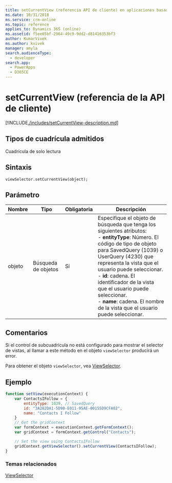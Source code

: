 ```yaml
---
title: setCurrentView (referencia API de cliente) en aplicaciones basadas en modelo| MicrosoftDocs
ms.date: 10/31/2018
ms.service: crm-online
ms.topic: reference
applies_to: Dynamics 365 (online)
ms.assetid: f5ee65bf-2964-49c9-9dd2-d81416353bf3
author: KumarVivek
ms.author: kvivek
manager: amyla
search.audienceType:
  - developer
search.app:
  - PowerApps
  - D365CE
---
```

# <a name="setcurrentview-client-api-reference"></a>setCurrentView (referencia de la API de cliente)



[!INCLUDE[./includes/setCurrentView-description.md](./includes/setCurrentView-description.md)]

## <a name="grid-types-supported"></a>Tipos de cuadrícula admitidos

Cuadrícula de solo lectura

## <a name="syntax"></a>Sintaxis

`viewSelector.setCurrentView(object);`

## <a name="parameter"></a>Parámetro

|Nombre|Tipo|Obligatoria|Descripción|
|--|--|--|--|
|objeto|Búsqueda de objetos|Sí|Especifique el objeto de búsqueda que tenga los siguientes atributos:<br/>- **entityType**: Número. El código de tipo de objeto para SavedQuery (1039) o UserQuery (4230) que representa la vista que el usuario puede seleccionar.<br/>- **id**: cadena. El identificador de la vista que el usuario puede seleccionar.<br/>- **name**: cadena. El nombre de la vista que el usuario puede seleccionar.|

## <a name="remarks"></a>Comentarios

Si el control de subcuadrícula no está configurado para mostrar el selector de vistas, al llamar a este método en el objeto `viewSelector` producirá un error.

Para obtener el objeto `viewSelector`, vea [ViewSelector](../viewselector.md).

## <a name="example"></a>Ejemplo

```JavaScript
function setView(executionContext) {
    var ContactsIFollow = {
        entityType: 1039, // SavedQuery
        id: "3A282DA1-5D90-E011-95AE-00155D9CFA02",
        name: "Contacts I Follow"
    }
    // Get the gridContext
    var formContext = executionContext.getFormContext();
    var gridContext = formContext.getControl("Contacts");

    // Set the view using ContactsIFollow
    gridContext.getViewSelector().setCurrentView(ContactsIFollow);
}
```

### <a name="related-topics"></a>Temas relacionados

[ViewSelector](../viewselector.md)




